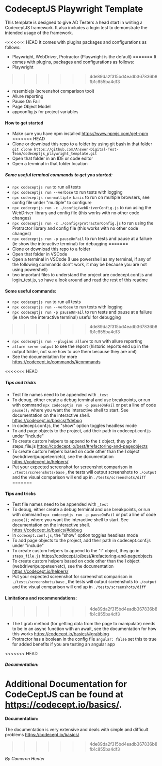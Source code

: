 # CodeceptJS Playwright Template  

This template is designed to give AD Testers a head start in writing a CodeceptJS framework. It also includes a login test to demonstrate the intended usage of the framework.  

<<<<<<< HEAD
It comes with plugins packages and configurations as follows:  
- Playwright, WebDriver, Protractor (Playwright is the default)
=======
It comes with plugins, packages and configurations as follows:  
- Playwright
>>>>>>> 4de89da2f315bd4eadb367836b8fb1c855ba4df3
- resemblejs (screenshot comparison tool)
- Allure reporting
- Pause On Fail
- Page Object Model
- appconfig.js for project variables

#### How to get started
- Make sure you have npm installed https://www.npmjs.com/get-npm
<<<<<<< HEAD
- Clone or download this repo to a folder by using git bash in that folder `git clone https://github.com/Answer-Digital-Test-Team/codeceptjs_playwright_template.git`
- Open that folder in an IDE or code editor
- Open a terminal in that folder location

##### Some useful terminal commands to get you started:  
- `npx codeceptjs run` to run all tests
- `npx codeceptjs run --verbose` to run tests with logging
- `npx codeceptjs run-multiple basic` to run on multiple browsers, see config file under "multiple" to configure
- `npx codeceptjs run -c ./config/webDriverConfig.js` to run using the WebDriver library and config file (this works with no other code changes)
- `npx codeceptjs run -c ./config/protractorConfig.js` to run using the Protractor library and config file (this works with no other code changes)
- `npx codeceptjs run -p pauseOnFail` to run tests and pause at a failure (ie show the interactive terminal) for debugging
=======
- Clone or download this repo to a folder
- Open that folder in VSCode
- Open a terminal in VSCode (I use powershell as my terminal, if any of the following commands don't work, it may be because you are not using powershell)
- two important files to understand the project are codecept.conf.js and login_test.js, so have a look around and read the rest of this readme

#### Some useful commands:  
- `npx codeceptjs run` to run all tests
- `npx codeceptjs run --verbose` to run tests with logging
- `npx codeceptjs run -p pauseOnFail` to run tests and pause at a failure (ie show the interactive terminal) useful for debugging
>>>>>>> 4de89da2f315bd4eadb367836b8fb1c855ba4df3
- `npx codeceptjs run --plugins allure` to run with allure reporting
- `allure serve output` to see the report (historic reports end up in the output folder, not sure how to use them because they are xml)
- See the documentation for more https://codecept.io/commands/#commands


<<<<<<< HEAD
##### Tips and tricks
- Test file names need to be appended with `_test`
- To debug, either create a debug terminal and use breakpoints, or run with command `npx codeceptjs run -p pauseOnFail` or put a line of code `pause();` where you want the interactive shell to start. See documentation on the interactive shell. https://codecept.io/basics/#debug
- In codecept.conf.js, the "show" option toggles headless mode
- To add page objects to the project, add their path in codecept.conf.js under "include"
- To create custom helpers to append to the `I` object, they go in steps_file.js https://codecept.io/best/#refactoring-and-pageobjects
- To create custom helpers based on code other than the I object (webdriver/puppeteer/etc), see the documentation https://codecept.io/helpers/
- Put your expected screenshot for screenshot comparison in `./tests/screenshots/base`  , the tests will output screenshots to `./output` and the visual comparison will end up in `./tests/screenshots/diff`
=======
#### Tips and tricks
- Test file names need to be appended with `_test`
- To debug, either create a debug terminal and use breakpoints, or run with command `npx codeceptjs run -p pauseOnFail` or put a line of code `pause();` where you want the interactive shell to start. See documentation on the interactive shell. https://codecept.io/basics/#debug
- In `codecept.conf.js`, the "show" option toggles headless mode
- To add page objects to the project, add their path in codecept.conf.js under "include"
- To create custom helpers to append to the "I" object, they go in `steps_file.js` https://codecept.io/best/#refactoring-and-pageobjects
- To create custom helpers based on code other than the I object (webdriver/puppeteer/etc), see the documentation https://codecept.io/helpers/
- Put your expected screenshot for screenshot comparison in `./tests/screenshots/base`  , the tests will output screenshots to `./output` and the visual comparison will end up in `./tests/screenshots/diff`

#### Limitations and recommendations:  
>>>>>>> 4de89da2f315bd4eadb367836b8fb1c855ba4df3
- The I.grab method (for getting data from the page to manipulate) needs to be in an async function with an await, see the documentation for how this works https://codecept.io/basics/#grabbing
- Protractor has a boolean in the config file `angular: false` set this to true for added benefits if you are testing an angular app 

<<<<<<< HEAD
##### Documentation:  
Additional Documentation for CodeCeptJS can be found at https://codecept.io/basics/. 
=======
#### Documentation:  
The documentation is very extensive and deals with simple and difficult problems https://codecept.io/basics/
>>>>>>> 4de89da2f315bd4eadb367836b8fb1c855ba4df3

*By Cameron Hunter*  

